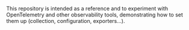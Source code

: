 This repository is intended as a reference and to experiment with OpenTelemetry and other observability tools, demonstrating how to set them up (collection, configuration, exporters...).
